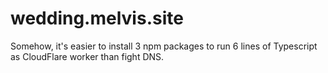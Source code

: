 # wedding.melvis.site

Somehow, it's easier to install 3 npm packages to run 6 lines of Typescript as CloudFlare worker than fight DNS.

